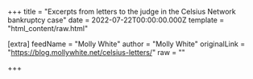 
+++
title = "Excerpts from letters to the judge in the Celsius Network bankruptcy case"
date = 2022-07-22T00:00:00.000Z
template = "html_content/raw.html"

[extra]
feedName = "Molly White"
author = "Molly White"
originalLink = "https://blog.mollywhite.net/celsius-letters/"
raw = ""

+++

